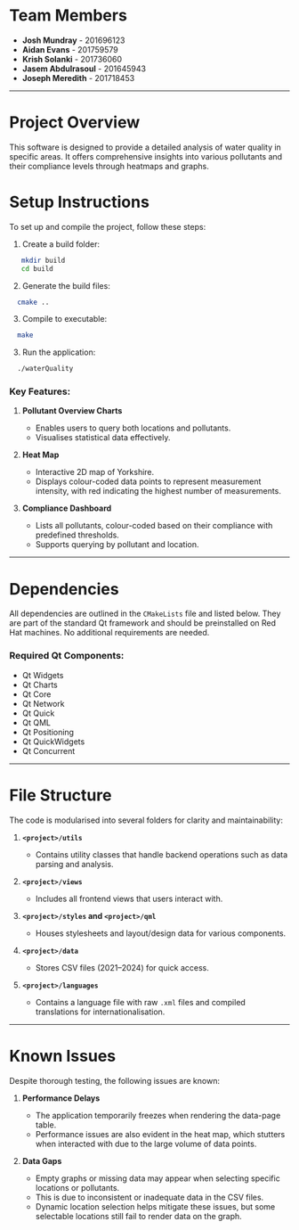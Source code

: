 # Team Members
- **Josh Mundray** - 201696123
- **Aidan Evans** - 201759579
- **Krish Solanki** - 201736060
- **Jasem Abdulrasoul** - 201645943
- **Joseph Meredith** - 201718453

---

# Project Overview
This software is designed to provide a detailed analysis of water quality in specific areas. It offers comprehensive insights into various pollutants and their compliance levels through heatmaps and graphs.

# Setup Instructions
To set up and compile the project, follow these steps:
1. Create a build folder:
```bash
   mkdir build
   cd build
  ```
2. Generate the build files:
```bash
  cmake ..
```

3. Compile to executable:
```bash
  make
```
3. Run the application:
```bash
  ./waterQuality
```

### Key Features:
1. **Pollutant Overview Charts**
   - Enables users to query both locations and pollutants.
   - Visualises statistical data effectively.

2. **Heat Map**
   - Interactive 2D map of Yorkshire.
   - Displays colour-coded data points to represent measurement intensity, with red indicating the highest number of measurements.

3. **Compliance Dashboard**
   - Lists all pollutants, colour-coded based on their compliance with predefined thresholds.
   - Supports querying by pollutant and location.

---

# Dependencies
All dependencies are outlined in the `CMakeLists` file and listed below. They are part of the standard Qt framework and should be preinstalled on Red Hat machines. No additional requirements are needed.

### Required Qt Components:
- Qt Widgets
- Qt Charts
- Qt Core
- Qt Network
- Qt Quick
- Qt QML
- Qt Positioning
- Qt QuickWidgets
- Qt Concurrent

---

# File Structure
The code is modularised into several folders for clarity and maintainability:

1. **`<project>/utils`**
   - Contains utility classes that handle backend operations such as data parsing and analysis.

2. **`<project>/views`**
   - Includes all frontend views that users interact with.

3. **`<project>/styles` and `<project>/qml`**
   - Houses stylesheets and layout/design data for various components.

4. **`<project>/data`**
   - Stores CSV files (2021–2024) for quick access.
     
5. **`<project>/languages`**
   - Contains a language file with raw `.xml` files and compiled translations for internationalisation.

---

# Known Issues
Despite thorough testing, the following issues are known:

1. **Performance Delays**
   - The application temporarily freezes when rendering the data-page table.
   - Performance issues are also evident in the heat map, which stutters when interacted with due to the large volume of data points.

2. **Data Gaps**
   - Empty graphs or missing data may appear when selecting specific locations or pollutants.
   - This is due to inconsistent or inadequate data in the CSV files.
   - Dynamic location selection helps mitigate these issues, but some selectable locations still fail to render data on the graph.  
